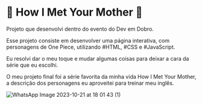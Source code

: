 # 💛 How I Met Your Mother 💛

Projeto que desenvolvi dentro do evento do Dev em Dobro.

Esse projeto consiste em desenvolver uma página interativa, com personagens de One Piece, utilizando #HTML, #CSS e #JavaScript. 

Eu resolvi dar o meu toque e mudar algumas coisas para deixar a cara da série que eu escolhi.

O meu projeto final foi a série favorita da minha vida How I Met Your Mother, a descrição dos personagens eu aproveitei para treinar meu inglês.



![WhatsApp Image 2023-10-21 at 18 01 43 (1)](https://github.com/CarolCapel/How_I_Met_Your_Mother/assets/108011375/5aabb7b8-ef7c-452f-acca-a8c12e4e6cf2)
